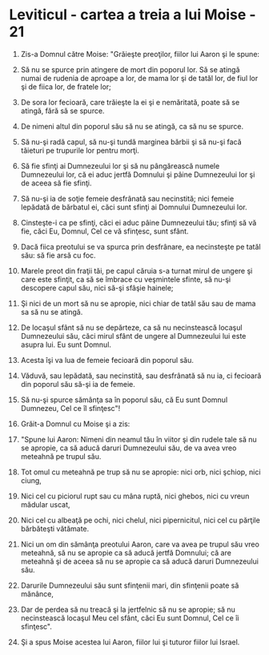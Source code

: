 # Leviticul - cartea a treia a lui Moise - 21

1. Zis-a Domnul către Moise: "Grăieşte preoţilor, fiilor lui Aaron şi le spune: 

2. Să nu se spurce prin atingere de mort din poporul lor. Să se atingă numai de rudenia de aproape a lor, de mama lor şi de tatăl lor, de fiul lor şi de fiica lor, de fratele lor; 

3. De sora lor fecioară, care trăieşte la ei şi e nemăritată, poate să se atingă, fără să se spurce. 

4. De nimeni altul din poporul său să nu se atingă, ca să nu se spurce. 

5. Să nu-şi radă capul, să nu-şi tundă marginea bărbii şi să nu-şi facă tăieturi pe trupurile lor pentru morţi. 

6. Să fie sfinţi ai Dumnezeului lor şi să nu pângărească numele Dumnezeului lor, că ei aduc jertfă Domnului şi pâine Dumnezeului lor şi de aceea să fie sfinţi. 

7. Să nu-şi ia de soţie femeie desfrânată sau necinstită; nici femeie lepădată de bărbatul ei, căci sunt sfinţi ai Domnului Dumnezeului lor. 

8. Cinsteşte-i ca pe sfinţi, căci ei aduc pâine Dumnezeului tău; sfinţi să vă fie, căci Eu, Domnul, Cel ce vă sfinţesc, sunt sfânt. 

9. Dacă fiica preotului se va spurca prin desfrânare, ea necinsteşte pe tatăl său: să fie arsă cu foc. 

10. Marele preot din fraţii tăi, pe capul căruia s-a turnat mirul de ungere şi care este sfinţit, ca să se îmbrace cu veşmintele sfinte, să nu-şi descopere capul său, nici să-şi sfâşie hainele; 

11. Şi nici de un mort să nu se apropie, nici chiar de tatăl său sau de mama sa să nu se atingă. 

12. De locaşul sfânt să nu se depărteze, ca să nu necinstească locaşul Dumnezeului său, căci mirul sfânt de ungere al Dumnezeului lui este asupra lui. Eu sunt Domnul. 

13. Acesta îşi va lua de femeie fecioară din poporul său. 

14. Văduvă, sau lepădată, sau necinstită, sau desfrânată să nu ia, ci fecioară din poporul său să-şi ia de femeie. 

15. Să nu-şi spurce sămânţa sa în poporul său, că Eu sunt Domnul Dumnezeu, Cel ce îl sfinţesc"! 

16. Grăit-a Domnul cu Moise şi a zis: 

17. "Spune lui Aaron: Nimeni din neamul tău în viitor şi din rudele tale să nu se apropie, ca să aducă daruri Dumnezeului său, de va avea vreo meteahnă pe trupul său. 

18. Tot omul cu meteahnă pe trup să nu se apropie: nici orb, nici şchiop, nici ciung, 

19. Nici cel cu piciorul rupt sau cu mâna ruptă, nici ghebos, nici cu vreun mădular uscat, 

20. Nici cel cu albeaţă pe ochi, nici chelul, nici pipernicitul, nici cel cu părţile bărbăteşti vătămate. 

21. Nici un om din sămânţa preotului Aaron, care va avea pe trupul său vreo meteahnă, să nu se apropie ca să aducă jertfă Domnului; că are meteahnă şi de aceea să nu se apropie ca să aducă daruri Dumnezeului său. 

22. Darurile Dumnezeului său sunt sfinţenii mari, din sfinţenii poate să mănânce, 

23. Dar de perdea să nu treacă şi la jertfelnic să nu se apropie; să nu necinstească locaşul Meu cel sfânt, căci Eu  sunt Domnul, Cel ce îi sfinţesc". 

24. Şi a spus Moise acestea lui Aaron, fiilor lui şi tuturor fiilor lui Israel. 

